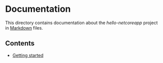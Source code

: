 Documentation
=============

This directory contains documentation about the *hello-netcoreapp* project in [Markdown](http://commonmark.org/help/) files.

Contents
--------

- [Getting started](https://github.com/cuserroro/hello-netcoreapp/blob/master/docs/getting-started.md)
